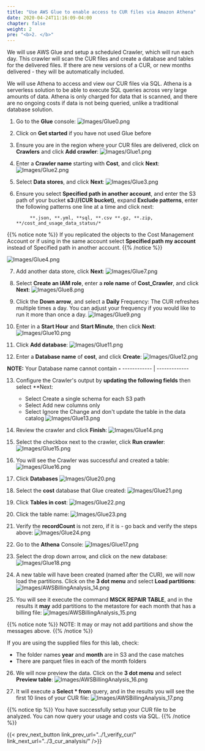 ```yaml
---
title: "Use AWS Glue to enable access to CUR files via Amazon Athena"
date: 2020-04-24T11:16:09-04:00
chapter: false
weight: 2
pre: "<b>2. </b>"
---
```

We will use AWS Glue and setup a scheduled Crawler, which will run each day. This crawler will scan the CUR files and create a database and tables for the delivered files. If there are new versions of a CUR, or new months delivered - they will be automatically included.

We will use Athena to access and view our CUR files via SQL. Athena is a serverless solution to be able to execute SQL queries across very large amounts of data. Athena is only charged for data that is scanned, and there are no ongoing costs if data is not being queried, unlike a traditional database solution.



1.  Go to the **Glue** console:
![Images/Glue0.png](/Cost/200_4_Cost_and_Usage_Analysis/Images/Glue0.png?classes=lab_picture_small)

2. Click on **Get started** if you have not used Glue before

3. Ensure you are in the region where your CUR files are delivered, click on **Crawlers** and click **Add crawler**:
![Images/Glue1.png](/Cost/200_4_Cost_and_Usage_Analysis/Images/Glue1.png?classes=lab_picture_small)

4. Enter a **Crawler name** starting with **Cost**, and click **Next**:
![Images/Glue2.png](/Cost/200_4_Cost_and_Usage_Analysis/Images/Glue2.png?classes=lab_picture_small)

5. Select **Data stores**, and click **Next**:
![Images/Glue3.png](/Cost/200_4_Cost_and_Usage_Analysis/Images/Glue3.png?classes=lab_picture_small)

6. Ensure you select **Specified path in another account**, and enter the S3 path of your bucket **s3://(CUR bucket)**, expand **Exclude patterns**, enter the following patterns one line at a time and click next:

            **.json, **.yml, **sql, **.csv **.gz, **.zip, **/cost_and_usage_data_status/*

{{% notice note %}}
If you replicated the objects to the Cost Management Account or if using in the same account select **Specified path my account** instead of Specified path in another account.
{{% /notice %}}			

![Images/Glue4.png](/Cost/200_4_Cost_and_Usage_Analysis/Images/Glue4.png?classes=lab_picture_small)

7. Add another data store, click **Next**:
![Images/Glue7.png](/Cost/200_4_Cost_and_Usage_Analysis/Images/Glue7.png?classes=lab_picture_small)

8. Select **Create an IAM role**, enter a **role name** of **Cost_Crawler**, and click **Next**:
![Images/Glue8.png](/Cost/200_4_Cost_and_Usage_Analysis/Images/Glue8.png?classes=lab_picture_small)

9. Click the **Down arrow**, and select a **Daily** Frequency:
The CUR refreshes multiple times a day. You can adjust your frequency if you would like to run it more than once a day.
![Images/Glue9.png](/Cost/200_4_Cost_and_Usage_Analysis/Images/Glue9.png?classes=lab_picture_small)

10. Enter in a **Start Hour** and **Start Minute**, then click **Next**:
![Images/Glue10.png](/Cost/200_4_Cost_and_Usage_Analysis/Images/Glue10.png?classes=lab_picture_small)

11. Click **Add database**:
![Images/Glue11.png](/Cost/200_4_Cost_and_Usage_Analysis/Images/Glue11.png?classes=lab_picture_small)

12. Enter a **Database name** of **cost**, and click **Create**:
![Images/Glue12.png](/Cost/200_4_Cost_and_Usage_Analysis/Images/Glue12.png?classes=lab_picture_small)

**NOTE:** Your Database name cannot contain **-**
    ------------ | -------------

13. Configure the Crawler's output by **updating the following fields** then select **Next:
	- Select Create a single schema for each S3 path
	- Select Add new columns only
	- Select Ignore the Change and don't update the table in the data catalog
![Images/Glue13.png](/Cost/200_4_Cost_and_Usage_Analysis/Images/Glue13.png?classes=lab_picture_small)

14. Review the crawler and click **Finish**:
![Images/Glue14.png](/Cost/200_4_Cost_and_Usage_Analysis/Images/Glue14.png?classes=lab_picture_small)

15. Select the checkbox next to the crawler, click **Run crawler**:
![Images/Glue15.png](/Cost/200_4_Cost_and_Usage_Analysis/Images/Glue15.png?classes=lab_picture_small)

16. You will see the Crawler was successful and created a table:
![Images/Glue16.png](/Cost/200_4_Cost_and_Usage_Analysis/Images/Glue16.png?classes=lab_picture_small)

17. Click **Databases**
![Images/Glue20.png](/Cost/200_4_Cost_and_Usage_Analysis/Images/Glue20.png?classes=lab_picture_small)

18. Select the **cost** database that Glue created:
![Images/Glue21.png](/Cost/200_4_Cost_and_Usage_Analysis/Images/Glue21.png?classes=lab_picture_small)

19. Click **Tables in cost**:
![Images/Glue22.png](/Cost/200_4_Cost_and_Usage_Analysis/Images/Glue22.png?classes=lab_picture_small)

20. Click the table name:
![Images/Glue23.png](/Cost/200_4_Cost_and_Usage_Analysis/Images/Glue23.png?classes=lab_picture_small)

21. Verify the **recordCount** is not zero, if it is - go back and verify the steps above:
![Images/Glue24.png](/Cost/200_4_Cost_and_Usage_Analysis/Images/Glue24.png?classes=lab_picture_small)

22. Go to the **Athena** Console:
![Images/Glue17.png](/Cost/200_4_Cost_and_Usage_Analysis/Images/Glue17.png?classes=lab_picture_small)

23. Select the drop down arrow, and click on the new database:
![Images/Glue18.png](/Cost/200_4_Cost_and_Usage_Analysis/Images/Glue18.png?classes=lab_picture_small)

24. A new table will have been created (named after the CUR), we will now load the partitions. Click on the **3 dot menu** and select **Load partitions**:
![Images/AWSBillingAnalysis_14.png](/Cost/200_4_Cost_and_Usage_Analysis/Images/AWSBillingAnalysis_14.png?classes=lab_picture_small)

25. You will see it execute the command **MSCK REPAIR TABLE**, and in the results it **may** add partitions to the metastore for each month that has a billing file:
![Images/AWSBillingAnalysis_15.png](/Cost/200_4_Cost_and_Usage_Analysis/Images/AWSBillingAnalysis_15.png?classes=lab_picture_small)

{{% notice note %}}
NOTE: It may or may not add partitions and show the messages above.
{{% /notice %}}

If you are using the supplied files for this lab, check:
- The folder names **year** and **month** are in S3 and the case matches
- There are parquet files in each of the month folders

26.  We will now preview the data.  Click on the **3 dot menu** and select **Preview table**:
![Images/AWSBillingAnalysis_16.png](/Cost/200_4_Cost_and_Usage_Analysis/Images/AWSBillingAnalysis_16.png?classes=lab_picture_small)

27. It will execute a **Select * from** query, and in the results you will see the first 10 lines of your CUR file:
![Images/AWSBillingAnalysis_17.png](/Cost/200_4_Cost_and_Usage_Analysis/Images/AWSBillingAnalysis_17.png?classes=lab_picture_small)

{{% notice tip %}}
You have successfully setup your CUR file to be analyzed. You can now query your usage and costs via SQL.
{{% /notice %}}

{{< prev_next_button link_prev_url="../1_verify_cur/" link_next_url="../3_cur_analysis/" />}}
